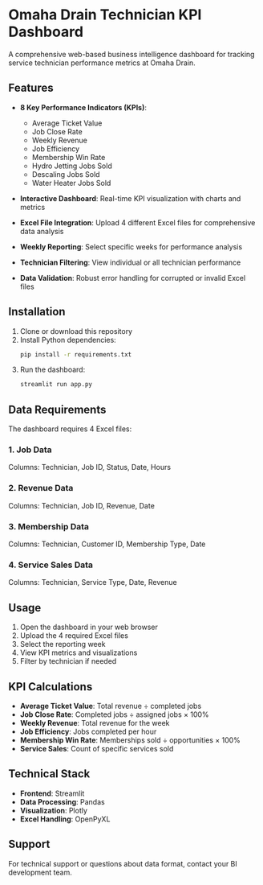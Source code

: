 # Omaha Drain Technician KPI Dashboard

A comprehensive web-based business intelligence dashboard for tracking service technician performance metrics at Omaha Drain.

## Features

- **8 Key Performance Indicators (KPIs)**:
  - Average Ticket Value
  - Job Close Rate
  - Weekly Revenue
  - Job Efficiency
  - Membership Win Rate
  - Hydro Jetting Jobs Sold
  - Descaling Jobs Sold
  - Water Heater Jobs Sold

- **Interactive Dashboard**: Real-time KPI visualization with charts and metrics
- **Excel File Integration**: Upload 4 different Excel files for comprehensive data analysis
- **Weekly Reporting**: Select specific weeks for performance analysis
- **Technician Filtering**: View individual or all technician performance
- **Data Validation**: Robust error handling for corrupted or invalid Excel files

## Installation

1. Clone or download this repository
2. Install Python dependencies:
   ```bash
   pip install -r requirements.txt
   ```
3. Run the dashboard:
   ```bash
   streamlit run app.py
   ```

## Data Requirements

The dashboard requires 4 Excel files:

### 1. Job Data
Columns: Technician, Job ID, Status, Date, Hours

### 2. Revenue Data
Columns: Technician, Job ID, Revenue, Date

### 3. Membership Data
Columns: Technician, Customer ID, Membership Type, Date

### 4. Service Sales Data
Columns: Technician, Service Type, Date, Revenue

## Usage

1. Open the dashboard in your web browser
2. Upload the 4 required Excel files
3. Select the reporting week
4. View KPI metrics and visualizations
5. Filter by technician if needed

## KPI Calculations

- **Average Ticket Value**: Total revenue ÷ completed jobs
- **Job Close Rate**: Completed jobs ÷ assigned jobs × 100%
- **Weekly Revenue**: Total revenue for the week
- **Job Efficiency**: Jobs completed per hour
- **Membership Win Rate**: Memberships sold ÷ opportunities × 100%
- **Service Sales**: Count of specific services sold

## Technical Stack

- **Frontend**: Streamlit
- **Data Processing**: Pandas
- **Visualization**: Plotly
- **Excel Handling**: OpenPyXL

## Support

For technical support or questions about data format, contact your BI development team.
